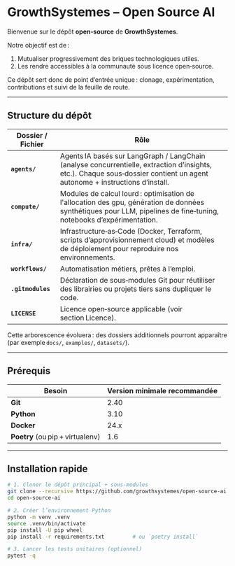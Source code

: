 # GrowthSystemes – Open Source AI 

Bienvenue sur le dépôt **open‑source** de **GrowthSystemes**.  

Notre objectif est de :
1. Mutualiser progressivement des briques technologiques utiles.
2. Les rendre accessibles à la communauté sous licence open‑source. 

Ce dépôt sert donc de point d’entrée unique : clonage, expérimentation, contributions et suivi de la feuille de route.

---

## Structure du dépôt

| Dossier / Fichier | Rôle |
| ----------------- | ---- |
| **`agents/`**     | Agents IA basés sur LangGraph / LangChain (analyse concurrentielle, extraction d’insights, etc.). Chaque sous‑dossier contient un agent autonome + instructions d’install. |
| **`compute/`**    | Modules de calcul lourd : optimisation de l'allocation des gpu, génération de données synthétiques pour LLM, pipelines de fine‑tuning, notebooks d’expérimentation. |
| **`infra/`**      | Infrastructure‑as‑Code (Docker, Terraform, scripts d’approvisionnement cloud) et modèles de déploiement pour reproduire nos environnements. |
| **`workflows/`**  | Automatisation métiers, prêtes à l’emploi. |
| **`.gitmodules`** | Déclaration de sous‑modules Git pour réutiliser des librairies ou projets tiers sans dupliquer le code. |
| **`LICENSE`**     | Licence open‑source applicable (voir section Licence). |

Cette arborescence évoluera : des dossiers additionnels pourront apparaître (par exemple `docs/`, `examples/`, `datasets/`).

---

## Prérequis

| Besoin | Version minimale recommandée |
| ------ | --------------------------- |
| **Git** | 2.40 |
| **Python** | 3.10 |
| **Docker** | 24.x |
| **Poetry** (ou pip + virtualenv) | 1.6 |

---

## Installation rapide

```bash
# 1. Cloner le dépôt principal + sous‑modules
git clone --recursive https://github.com/growthsystemes/open-source-ai.git
cd open-source-ai

# 2. Créer l’environnement Python
python -m venv .venv
source .venv/bin/activate
pip install -U pip wheel
pip install -r requirements.txt         # ou `poetry install`

# 3. Lancer les tests unitaires (optionnel)
pytest -q
